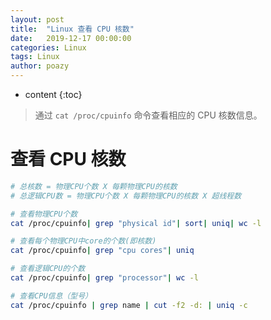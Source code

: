 ```yaml
---
layout: post
title:  "Linux 查看 CPU 核数"
date:   2019-12-17 00:00:00
categories: Linux
tags: Linux
author: poazy
---
```


* content
{:toc}
> 通过 `cat /proc/cpuinfo` 命令查看相应的 CPU 核数信息。



# 查看 CPU 核数

```bash
# 总核数 = 物理CPU个数 X 每颗物理CPU的核数 
# 总逻辑CPU数 = 物理CPU个数 X 每颗物理CPU的核数 X 超线程数

# 查看物理CPU个数
cat /proc/cpuinfo| grep "physical id"| sort| uniq| wc -l

# 查看每个物理CPU中core的个数(即核数)
cat /proc/cpuinfo| grep "cpu cores"| uniq

# 查看逻辑CPU的个数
cat /proc/cpuinfo| grep "processor"| wc -l

# 查看CPU信息（型号）
cat /proc/cpuinfo | grep name | cut -f2 -d: | uniq -c
```









